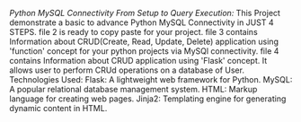 *Python MySQL Connectivity From Setup to Query Execution:*
This Project demonstrate a basic to advance Python MySQL Connectivity in JUST 4 STEPS.
file 2 is ready to copy paste for your project.
file 3 contains Information about CRUD(Create, Read, Update, Delete) application using 'function' concept for your python projects via MySQl connectivity.
file 4 contains Information about CRUD application using 'Flask' concept. It allows user to perform CRUd operations on a database of User.
Technologies Used:
    Flask: A lightweight web framework for Python.
    MySQL: A popular relational database management system.
    HTML: Markup language for creating web pages.
    Jinja2: Templating engine for generating dynamic content in HTML.
